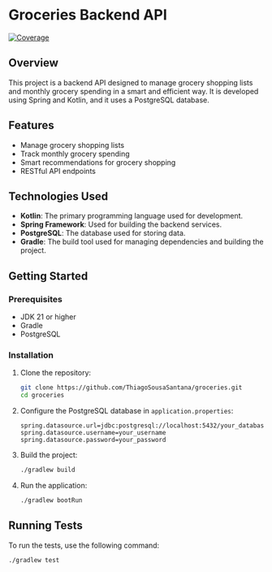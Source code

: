 # Groceries Backend API

[![Coverage](https://sonarcloud.io/api/project_badges/measure?project=groceries-api&metric=coverage)](https://sonarcloud.io/summary/new_code?id=ThiagoSousaSantana_groceries)

## Overview

This project is a backend API designed to manage grocery shopping lists and monthly grocery spending in a smart and efficient way. It is developed using Spring and Kotlin, and it uses a PostgreSQL database.

## Features

- Manage grocery shopping lists
- Track monthly grocery spending
- Smart recommendations for grocery shopping
- RESTful API endpoints

## Technologies Used

- **Kotlin**: The primary programming language used for development.
- **Spring Framework**: Used for building the backend services.
- **PostgreSQL**: The database used for storing data.
- **Gradle**: The build tool used for managing dependencies and building the project.

## Getting Started

### Prerequisites

- JDK 21 or higher
- Gradle
- PostgreSQL

### Installation

1. Clone the repository:
    ```sh
    git clone https://github.com/ThiagoSousaSantana/groceries.git
    cd groceries
    ```

2. Configure the PostgreSQL database in `application.properties`:
    ```properties
    spring.datasource.url=jdbc:postgresql://localhost:5432/your_database
    spring.datasource.username=your_username
    spring.datasource.password=your_password
    ```

3. Build the project:
    ```sh
    ./gradlew build
    ```

4. Run the application:
    ```sh
    ./gradlew bootRun
    ```

## Running Tests

To run the tests, use the following command:
```sh
./gradlew test